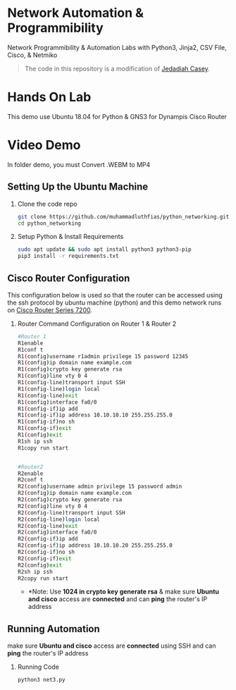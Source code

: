 # Network Automation & Programmibility 
Network Programmibility &amp; Automation Labs with Python3, Jinja2, CSV File, Cisco, &amp; Netmiko

> The code in this repository is a modification of [Jedadiah Casey](https://neckercube.com/posts/2018-04-19-automating-labs-with-python-jinja2-and-netmiko/).

# Hands On Lab
This demo use Ubuntu 18.04 for Python & GNS3 for Dynampis Cisco Router 

# Video Demo
In folder demo, you must Convert .WEBM to MP4

## Setting Up the Ubuntu Machine
1. Clone the code repo

    ```bash
    git clone https://github.com/muhammadluthfias/python_networking.git
    cd python_networking
    ```

2. Setup Python & Install Requirements  

    ```bash
    sudo apt update && sudo apt install python3 python3-pip
    pip3 install -r requirements.txt
    ```


## Cisco Router Configuration
This configuration below is used so that the router can be accessed using the ssh protocol by ubuntu machine (python) and this demo network runs on [Cisco Router Series 7200]().  

1. Router Command Configuration on Router 1  & Router 2

    ```bash
    #Router 1
    R1enable
    R1conf t
    R1(config)username r1admin privilege 15 password 12345
    R1(config)ip domain name example.com
    R1(config)crypto key generate rsa
    R1(config)line vty 0 4
    R1(config-line)transport input SSH
    R1(config-line)login local
    R1(config-line)exit
    R1(config)interface fa0/0
    R1(config-if)ip add
    R1(config-if)ip address 10.10.10.10 255.255.255.0
    R1(config-if)no sh
    R1(config-if)exit
    R1(config)exit
    R1sh ip ssh
    R1copy run start


    #Router2
    R2enable
    R2conf t
    R2(config)username admin privilege 15 password admin
    R2(config)ip domain name example.com
    R2(config)crypto key generate rsa
    R2(config)line vty 0 4
    R2(config-line)transport input SSH
    R2(config-line)login local
    R2(config-line)exit
    R2(config)interface fa0/0
    R2(config-if)ip add
    R2(config-if)ip address 10.10.10.20 255.255.255.0
    R2(config-if)no sh
    R2(config-if)exit
    R2(config)exit
    R2sh ip ssh
    R2copy run start
    ```
     * *Note: Use **1024 in crypto key generate rsa** & make sure **Ubuntu and cisco** access are **connected** and can **ping** the router's IP address


## Running Automation
make sure **Ubuntu and cisco** access are **connected** using SSH and can **ping** the router's IP address

1. Running Code

    ```bash
    python3 net3.py
    ```

